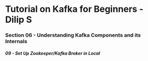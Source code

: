 # Tutorial on Kafka for Beginners - Dilip S

### Section 06 - Understanding Kafka Components and its Internals

##### 09 - Set Up Zookeeper/Kafka Broker in Local 

